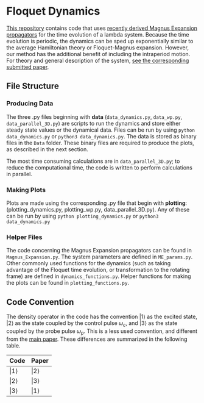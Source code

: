 # Floquet Dynamics
[This repository](https://github.com/TanerTure/Lambda_RWA_Code) contains code that uses [recently derived Magnus Expansion propagators](https://pubs.acs.org/doi/full/10.1021/acs.jpca.3c07866) for the time evolution of a lambda system. Because the time evolution is periodic, the dynamics can be sped up exponentially similar to the average Hamiltonian theory or Floquet-Magnus expansion. However, our method has the additional benefit of including the intraperiod motion. For theory and general description of the system, [see the corresponding submitted paper](). 
## File Structure

### Producing Data
The three .py files beginning with **data** (`data_dynamics.py`, `data_wp.py`, `data_parallel_3D.py`) are scripts to run the dynamics and store either steady state values or the dynamical data. Files can be run by using `python data_dynamics.py` or `python3 data_dynamics.py`.
The data is stored as binary files in the `Data` folder. These binary files are required to produce the plots, as described in the next section.

The most time consuming calculations are in `data_parallel_3D.py`; to reduce the computational time, the code is written to perform calculations in parallel.


### Making Plots
Plots are made using the corresponding .py file that begin with **plotting**: (plotting_dynamics.py, plotting_wp.py, data_parallel_3D.py). Any of these can be run by using
    `python plotting_dynamics.py` or `python3 data_dynamics.py`
    
### Helper Files
The code concerning the Magnus Expansion propagators can be found in `Magnus_Expansion.py`. The system parameters are defined in `ME_params.py`. Other commonly used functions for the dynamics (such as taking advantage of the Floquet time evolution, or transformation to the rotating frame) are defined in `dynamics_functions.py`. Helper functions for making the plots can be found in `plotting_functions.py`. 

## Code Convention
The density operator in the code has the convention $|1\rangle$ as the excited state, $|2\rangle$ as the state coupled by the control pulse $\omega_c$, and $|3\rangle$ as the state coupled by the probe pulse $\omega_p$. This is a less used convention, and different from the [main paper](https://arxiv.org/abs/2407.03576). These differences are summarized in the following table. 

|Code|Paper|
|-----|-----|
|$\|1\rangle$|$\|2\rangle$|
|$\|2\rangle$|$\|3\rangle$|
|$\|3\rangle$|$\|1\rangle$|
